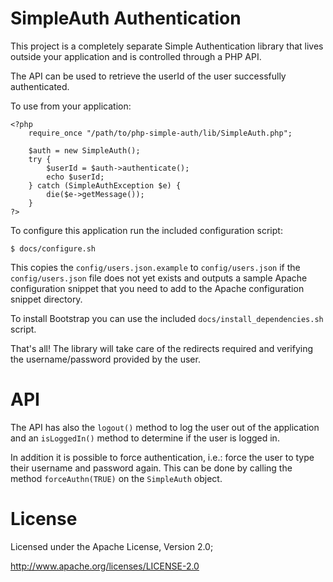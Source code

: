 # SimpleAuth Authentication
This project is a completely separate Simple Authentication library that lives 
outside your application and is controlled through a PHP API.

The API can be used to retrieve the userId of the user successfully 
authenticated.

To use from your application:

    <?php
        require_once "/path/to/php-simple-auth/lib/SimpleAuth.php";

	    $auth = new SimpleAuth();
	    try { 
            $userId = $auth->authenticate();
            echo $userId;
        } catch (SimpleAuthException $e) {
            die($e->getMessage());
        }
    ?>

To configure this application run the included configuration script:

    $ docs/configure.sh

This copies the `config/users.json.example` to `config/users.json` if the
`config/users.json` file does not yet exists and outputs a sample Apache
configuration snippet that you need to add to the Apache configuration
snippet directory.

To install Bootstrap you can use the included `docs/install_dependencies.sh`
script.

That's all! The library will take care of the redirects required and verifying 
the username/password provided by the user.

# API
The API has also the `logout()` method to log the user out of the application 
and an `isLoggedIn()` method to determine if the user is logged in.

In addition it is possible to force authentication, i.e.: force the user to
type their username and password again. This can be done by calling the method
`forceAuthn(TRUE)` on the `SimpleAuth` object.

# License
Licensed under the Apache License, Version 2.0;

   http://www.apache.org/licenses/LICENSE-2.0

